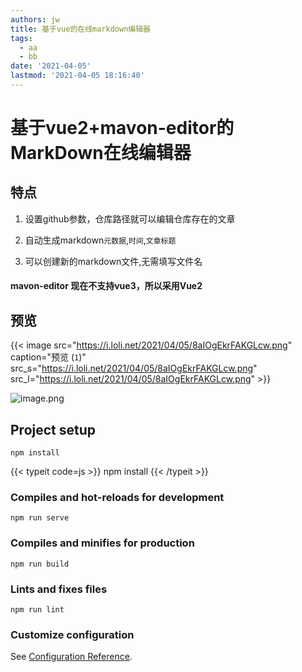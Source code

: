 ```yaml
---
authors: jw
title: 基于vue的在线markdown编辑器
tags:
  - aa
  - bb
date: '2021-04-05'
lastmod: '2021-04-05 18:16:40'
---
```

# 基于vue2+mavon-editor的MarkDown在线编辑器

## 特点

1. 设置github参数，仓库路径就可以编辑仓库存在的文章

2. 自动生成markdown`元数据`,`时间`,`文章标题`

3. 可以创建新的markdown文件,无需填写文件名

#### mavon-editor 现在不支持vue3，所以采用Vue2


## 预览

{{< image src="https://i.loli.net/2021/04/05/8aIOgEkrFAKGLcw.png" caption="预览 (`1`)" src_s="https://i.loli.net/2021/04/05/8aIOgEkrFAKGLcw.png" src_l="https://i.loli.net/2021/04/05/8aIOgEkrFAKGLcw.png" >}}

![image.png](https://i.loli.net/2021/04/05/OospHq5yV1BJjGA.png)


## Project setup
```
npm install
```
{{< typeit code=js >}}
npm install
{{< /typeit >}}

### Compiles and hot-reloads for development
```
npm run serve
```

### Compiles and minifies for production
```
npm run build
```

### Lints and fixes files
```
npm run lint
```

### Customize configuration
See [Configuration Reference](https://cli.vuejs.org/config/).
